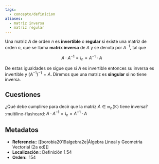```yaml
---
tags:
  - concepto/definicion
aliases:
  - matriz inversa
  - matriz regular
---
```

Una matriz $A$ de orden $n$ es **invertible** o **regular** si existe una matriz de orden $n$, que se llama **matrix inversa** de $A$ y se denota por $A^{-1}$, tal que

$$A·A^{-1} = I_n = A^{-1}·A$$

De estas igualdades se sigue que si $A$ es invertible entonces su inversa es invertible y $(A^{-1})^{-1} = A$. Diremos que una matriz es **singular** si no tiene inversa.

## Cuestiones

¿Qué debe cumplirse para decir que la matriz $A \in \mathfrak{m}_n(\mathbb{K})$ tiene inversa?
:multiline-flashcard:
$A·A^{-1} = I_n = A^{-1}·A$

## Metadatos
- **Referencia**:: [[borobia2019algebra2e|Álgebra Lineal y Geometría Vectorial (2a ed)]]
- **Localización**:: Definición 1.54
- **Orden**:: 154

